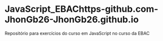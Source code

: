 # JavaScript_EBAChttps-github.com-JhonGb26-JhonGb26.github.io
Repositório para exercícios do curso em JavaScript no curso da EBAC
